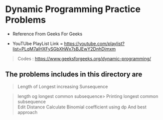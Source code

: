 # Dynamic Programming Practice Problems

* Reference From Geeks For Geeks 

* YouTUbe PlayList Link = https://youtube.com/playlist?list=PLqM7alHXFySGbXhWx7sBJEwY2DnhDjmxm 

> Codes : https://www.geeksforgeeks.org/dynamic-programming/

## The problems includes in this directory are 

> Length of Longest increasing Sunsequence 

> length og longest common subsequence> Printing longest common subsequence  
> Edit Distance
> Calculate Binomial coefficient using dp And best approach
